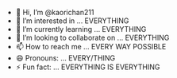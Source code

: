 - 👋 Hi, I’m @kaorichan211
- 👀 I’m interested in ... EVERYTHING
- 🌱 I’m currently learning ... EVERYTHING
- 💞️ I’m looking to collaborate on ... EVERYTHING
- 📫 How to reach me ... EVERY WAY POSSIBLE
- 😄 Pronouns: ... EVERY/THING
- ⚡ Fun fact: ... EVERYTHING IS EVERYTHING

<!---
kaorichan211/kaorichan211 is a ✨ special ✨ repository because its `README.md` (this file) appears on your GitHub profile.
You can click the Preview link to take a look at your changes.
--->
